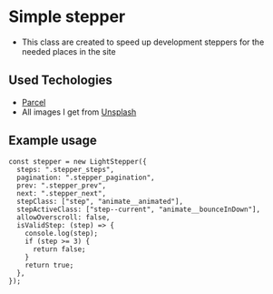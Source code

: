 # Simple stepper

- This class are created to speed up development steppers for the needed places in the site

## Used Techologies

- [Parcel](https://parceljs.org)
- All images I get from [Unsplash](https://unsplash.com)

## Example usage

```
const stepper = new LightStepper({
  steps: ".stepper_steps",
  pagination: ".stepper_pagination",
  prev: ".stepper_prev",
  next: ".stepper_next",
  stepClass: ["step", "animate__animated"],
  stepActiveClass: ["step--current", "animate__bounceInDown"],
  allowOverscroll: false,
  isValidStep: (step) => {
    console.log(step);
    if (step >= 3) {
      return false;
    }
    return true;
  },
});
```
